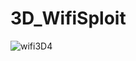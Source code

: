 # 3D_WifiSploit
![wifi3D4](https://user-images.githubusercontent.com/59021489/80868828-27943580-8c9d-11ea-8247-7e55a40d05de.jpg)

